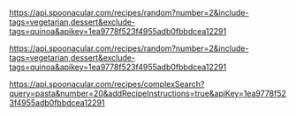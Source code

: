 https://api.spoonacular.com/recipes/random?number=2&include-tags=vegetarian,dessert&exclude-tags=quinoa&apikey=1ea9778f523f4955adb0fbbdcea12291



https://api.spoonacular.com/recipes/random?number=2&include-tags=vegetarian,dessert&exclude-tags=quinoa&apikey=1ea9778f523f4955adb0fbbdcea12291




https://api.spoonacular.com/recipes/complexSearch?query=pasta&number=20&addRecipeInstructions=true&apiKey=1ea9778f523f4955adb0fbbdcea12291